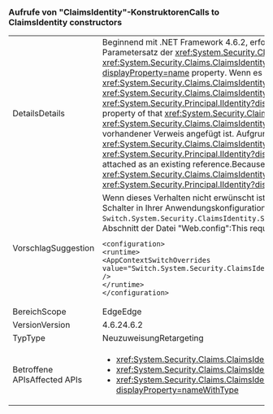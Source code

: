 ### <a name="calls-to-claimsidentity-constructors"></a><span data-ttu-id="51135-101">Aufrufe von "ClaimsIdentity"-Konstruktoren</span><span class="sxs-lookup"><span data-stu-id="51135-101">Calls to ClaimsIdentity constructors</span></span>

|   |   |
|---|---|
|<span data-ttu-id="51135-102">Details</span><span class="sxs-lookup"><span data-stu-id="51135-102">Details</span></span>|<span data-ttu-id="51135-103">Beginnend mit .NET Framework 4.6.2, erfolgt eine Änderung in wie <xref:System.Security.Claims.ClaimsIdentity> Konstruktoren mit einer <xref:System.Security.Principal.IIdentity?displayProperty=name> Parametersatz der <xref:System.Security.Claims.ClaimsIdentity.Actor?displayProperty=name> Eigenschaft.</span><span class="sxs-lookup"><span data-stu-id="51135-103">Starting with the .NET Framework 4.6.2, there is a change in how <xref:System.Security.Claims.ClaimsIdentity> constructors with an <xref:System.Security.Principal.IIdentity?displayProperty=name> parameter set the <xref:System.Security.Claims.ClaimsIdentity.Actor?displayProperty=name> property.</span></span> <span data-ttu-id="51135-104">Wenn es sich bei dem <xref:System.Security.Principal.IIdentity?displayProperty=name>-Argument um ein <xref:System.Security.Claims.ClaimsIdentity>-Objekt handelt und die <xref:System.Security.Claims.ClaimsIdentity.Actor?displayProperty=name>-Eigenschaft des <xref:System.Security.Claims.ClaimsIdentity>-Objekts nicht <code>null</code> ist, wird die <xref:System.Security.Claims.ClaimsIdentity.Actor?displayProperty=name>-Eigenschaft mithilfe der <xref:System.Security.Claims.ClaimsIdentity.Clone>-Methode angefügt.</span><span class="sxs-lookup"><span data-stu-id="51135-104">If the <xref:System.Security.Principal.IIdentity?displayProperty=name> argument is a <xref:System.Security.Claims.ClaimsIdentity> object, and the <xref:System.Security.Claims.ClaimsIdentity.Actor?displayProperty=name> property of that <xref:System.Security.Claims.ClaimsIdentity> object is not <code>null</code>, the <xref:System.Security.Claims.ClaimsIdentity.Actor?displayProperty=name> property is attached by using the <xref:System.Security.Claims.ClaimsIdentity.Clone> method.</span></span> <span data-ttu-id="51135-105">In den Framework 4.6.1 und früheren Versionen der <xref:System.Security.Claims.ClaimsIdentity.Actor?displayProperty=name> Eigenschaft wie ein vorhandener Verweis angefügt ist. Aufgrund dieser Änderung, beginnend mit .NET Framework 4.6.2 die <xref:System.Security.Claims.ClaimsIdentity.Actor?displayProperty=name> -Eigenschaft der neuen <xref:System.Security.Claims.ClaimsIdentity> Objekt ist nicht gleich der <xref:System.Security.Claims.ClaimsIdentity.Actor?displayProperty=name> Eigenschaft des Konstruktors <xref:System.Security.Principal.IIdentity?displayProperty=name> Argument.</span><span class="sxs-lookup"><span data-stu-id="51135-105">In the Framework 4.6.1 and earlier versions, the <xref:System.Security.Claims.ClaimsIdentity.Actor?displayProperty=name> property is attached as an existing reference.Because of this change, starting with the .NET Framework 4.6.2, the <xref:System.Security.Claims.ClaimsIdentity.Actor?displayProperty=name> property of the new <xref:System.Security.Claims.ClaimsIdentity> object is not equal to the <xref:System.Security.Claims.ClaimsIdentity.Actor?displayProperty=name> property of the constructor's <xref:System.Security.Principal.IIdentity?displayProperty=name> argument.</span></span> <span data-ttu-id="51135-106">In der .NET Framework 4.6.1 und früheren Versionen ist es gleich.</span><span class="sxs-lookup"><span data-stu-id="51135-106">In the .NET Framework 4.6.1 and earlier versions, it is equal.</span></span>|
|<span data-ttu-id="51135-107">Vorschlag</span><span class="sxs-lookup"><span data-stu-id="51135-107">Suggestion</span></span>|<span data-ttu-id="51135-108">Wenn dieses Verhalten nicht erwünscht ist, können Sie das vorherige Verhalten wiederherstellen, indem Sie den <code>Switch.System.Security.ClaimsIdentity.SetActorAsReferenceWhenCopyingClaimsIdentity</code>-Schalter in Ihrer Anwendungskonfigurationsdatei auf <code>true</code> festlegen.</span><span class="sxs-lookup"><span data-stu-id="51135-108">If this behavior is undesirable, you can restore the previous behavior by setting the <code>Switch.System.Security.ClaimsIdentity.SetActorAsReferenceWhenCopyingClaimsIdentity</code> switch in your application configuration file to <code>true</code>.</span></span> <span data-ttu-id="51135-109">Dies erfordert, dass Sie Folgendes zum Hinzufügen der <code>&lt;runtime&gt;</code> Abschnitt der Datei "Web.config":</span><span class="sxs-lookup"><span data-stu-id="51135-109">This requires that you add the following to the <code>&lt;runtime&gt;</code> section of your web.config file:</span></span><pre><code class="language-xml">&lt;configuration&gt;&#13;&#10;&lt;runtime&gt;&#13;&#10;&lt;AppContextSwitchOverrides value=&quot;Switch.System.Security.ClaimsIdentity.SetActorAsReferenceWhenCopyingClaimsIdentity=true&quot; /&gt;&#13;&#10;&lt;/runtime&gt;&#13;&#10;&lt;/configuration&gt;&#13;&#10;</code></pre>|
|<span data-ttu-id="51135-110">Bereich</span><span class="sxs-lookup"><span data-stu-id="51135-110">Scope</span></span>|<span data-ttu-id="51135-111">Edge</span><span class="sxs-lookup"><span data-stu-id="51135-111">Edge</span></span>|
|<span data-ttu-id="51135-112">Version</span><span class="sxs-lookup"><span data-stu-id="51135-112">Version</span></span>|<span data-ttu-id="51135-113">4.6.2</span><span class="sxs-lookup"><span data-stu-id="51135-113">4.6.2</span></span>|
|<span data-ttu-id="51135-114">Typ</span><span class="sxs-lookup"><span data-stu-id="51135-114">Type</span></span>|<span data-ttu-id="51135-115">Neuzuweisung</span><span class="sxs-lookup"><span data-stu-id="51135-115">Retargeting</span></span>|
|<span data-ttu-id="51135-116">Betroffene APIs</span><span class="sxs-lookup"><span data-stu-id="51135-116">Affected APIs</span></span>|<ul><li><xref:System.Security.Claims.ClaimsIdentity.%23ctor(System.Security.Principal.IIdentity)?displayProperty=nameWithType></li><li><xref:System.Security.Claims.ClaimsIdentity.%23ctor(System.Security.Principal.IIdentity,System.Collections.Generic.IEnumerable{System.Security.Claims.Claim})?displayProperty=nameWithType></li><li><xref:System.Security.Claims.ClaimsIdentity.%23ctor(System.Security.Principal.IIdentity,System.Collections.Generic.IEnumerable{System.Security.Claims.Claim},System.String,System.String,System.String)?displayProperty=nameWithType></li></ul>|

